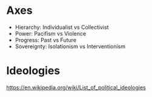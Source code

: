 # Axes

- Hierarchy: Individualist vs Collectivist
- Power: Pacifism vs Violence
- Progress: Past vs Future
- Sovereignty: Isolationism vs Interventionism

# Ideologies

https://en.wikipedia.org/wiki/List_of_political_ideologies

 